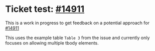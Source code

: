 # Ticket test: [#14911](https://github.com/ckeditor/ckeditor5/issues/14911)

This is a work in progress to get feedback on a potential approach for [#14911](https://github.com/ckeditor/ckeditor5/issues/14911)

This uses the example table `Table 3` from the issue and currently only focuses
on allowing multiple tbody elements.

